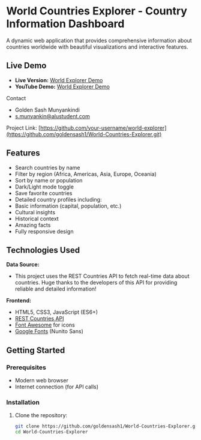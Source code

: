 # World Countries Explorer - Country Information Dashboard

A dynamic web application that provides comprehensive information about countries worldwide with beautiful visualizations and interactive features.
## Live Demo

- **Live Version:** [World Explorer Demo](https://www.goldensash.tech/)  
- **YouTube Demo:** [World Explorer Demo](https://youtu.be/u_lMXOi_rgA) 

Contact
- Golden Sash Munyankindi
- s.munyankin@alustudent.com

Project Link: [https://github.com/your-username/world-explorer](https://github.com/goldensash1/World-Countries-Explorer.git)
## Features

-  Search countries by name
-  Filter by region (Africa, Americas, Asia, Europe, Oceania)
-  Sort by name or population
-  Dark/Light mode toggle
-  Save favorite countries
-  Detailed country profiles including:
  - Basic information (capital, population, etc.)
  - Cultural insights
  - Historical context
  - Amazing facts
-  Fully responsive design

## Technologies Used

**Data Source:**
- This project uses the REST Countries API to fetch real-time data about countries. Huge thanks to the developers of this API for providing reliable and detailed information!

**Frontend:**
- HTML5, CSS3, JavaScript (ES6+)
- [REST Countries API](https://restcountries.com/)
- [Font Awesome](https://fontawesome.com/) for icons
- [Google Fonts](https://fonts.google.com/) (Nunito Sans)

## Getting Started

### Prerequisites
- Modern web browser
- Internet connection (for API calls)

### Installation
1. Clone the repository:
   ```bash
   git clone https://github.com/goldensash1/World-Countries-Explorer.git
   cd World-Countries-Explorer
